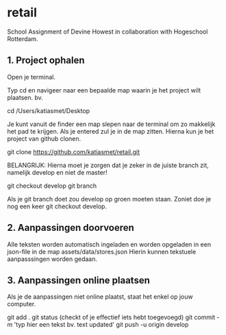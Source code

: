 # retail
School Assignment of Devine Howest in collaboration with Hogeschool Rotterdam.

## 1. Project ophalen
Open je terminal.

Typ cd en navigeer naar een bepaalde map waarin je het project wilt plaatsen. bv.

cd /Users/katiasmet/Desktop

Je kunt vanuit de finder een map slepen naar de terminal om zo makkelijk het pad te krijgen.
Als je entered zul je in de map zitten. Hierna kun je het project van github clonen.

git clone https://github.com/katiasmet/retail.git

BELANGRIJK:
Hierna moet je zorgen dat je zeker in de juiste branch zit, namelijk develop en niet de master!

git checkout develop
git branch

Als je git branch doet zou develop op groen moeten staan. Zoniet doe je nog een keer git checkout develop.

## 2. Aanpassingen doorvoeren
Alle teksten worden automatisch ingeladen en worden opgeladen in een json-file in de map assets/data/stores.json
Hierin kunnen tekstuele aanpasssingen worden gedaan.

## 3. Aanpassingen online plaatsen
Als je de aanpassingen niet online plaatst, staat het enkel op jouw computer.

git add .
git status  (checkt of je effectief iets hebt toegevoegd)
git commit -m 'typ hier een tekst bv. text updated'
git push -u origin develop
